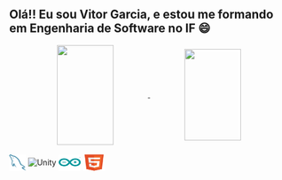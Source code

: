 ## Olá!! Eu sou Vitor Garcia, e estou me formando em Engenharia de Software no IF 😄
<div align="center">
  <a href="https://github.com/azaradochan">
    <img height=180em width=45% align="center" src="https://github-readme-stats.vercel.app/api?username=azaradochan&show_icons=true&theme=tokyonight&locale=pt-br&bg_color=000000&title_color=FFFFFF&icon_color=F09A05&text_color=EBEBEB&rank_icon=github&ring_color=F5BD02&text_bold=false" />
    <img height=165em width=45% align="center" src="https://github-readme-stats.vercel.app/api/top-langs/?username=azaradochan&size_weight=0.5&count_weight=0.5&theme=tokyonight&bg_color=000000&title_color=FFFFFF&text_color=EBEBEB&layout=compact" />
  </a>
</div>

<div style="display: inline_block"><br>
  <img align="center" alt="MySQL" height="30" widht="40" src="https://github.com/devicons/devicon/blob/master/icons/mysql/mysql-plain.svg">
  <img align="center" alt="Unity" height="35" width="35" src="https://cdn.icon-icons.com/icons2/615/PNG/256/Unity_icon-icons.com_56592.png">
  <img align="center" alt="Arduino" height="30" width="40" src="https://github.com/devicons/devicon/blob/master/icons/arduino/arduino-original.svg">
  <img align="center" alt="HTML" height="30" width="40" src="https://raw.githubusercontent.com/devicons/devicon/master/icons/html5/html5-original.svg">

</div>
